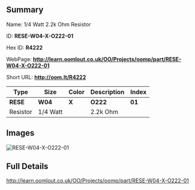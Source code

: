 

## Summary
 
Name: 1/4 Watt 2.2k Ohm Resistor

ID: __RESE-W04-X-O222-01__

Hex ID: __R4222__

WebPage: __http://learn.oomlout.co.uk/OO/Projects/oomp/part/RESE-W04-X-O222-01__

Short URL: __http://oom.lt/R4222__


| Type   | Size   | Color   | Description   | Index   |    
| ----- | ------   | ------   | -----   | ----   |    
| __RESE__   					| __W04__   					| __X__    						| __O222__    					| __01__ |    
| Resistor		| 1/4 Watt	| 		| 2.2k Ohm	| 	|

## Images
![RESE-W04-X-O222-01](http://oomlout.com/oomp-gen/parts/RESE-W04-X-O222-01/RESE-W04-X-O222-01_420.jpg)

## Full Details

 http://learn.oomlout.co.uk/OO/Projects/oomp/part/RESE-W04-X-O222-01

